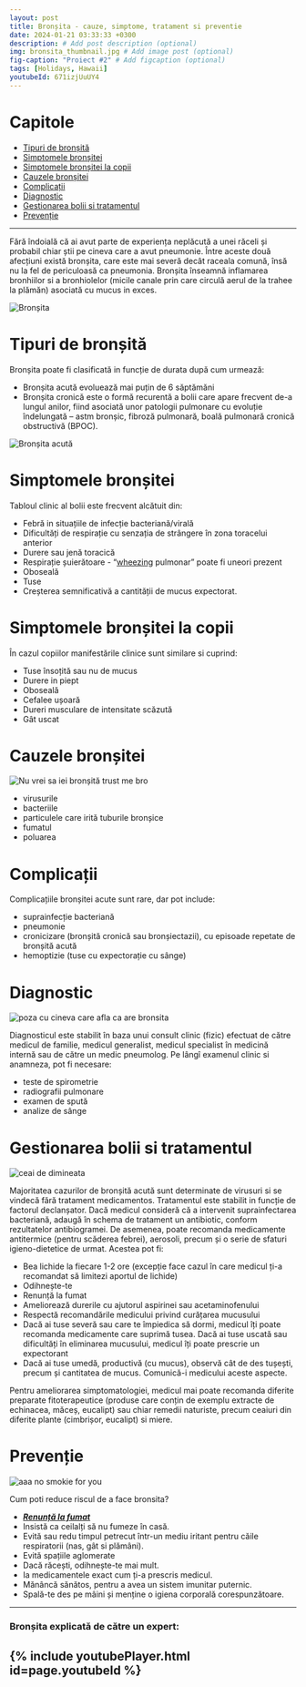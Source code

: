 ```yaml
---
layout: post
title: Bronșita - cauze, simptome, tratament si preventie
date: 2024-01-21 03:33:33 +0300
description: # Add post description (optional)
img: bronsita_thumbnail.jpg # Add image post (optional)
fig-caption: "Proiect #2" # Add figcaption (optional)
tags: [Holidays, Hawaii]
youtubeId: 671izjUuUY4
---
```


# **Capitole**
* <A href="#tipuri-de-bronșită">Tipuri de bronșită</A>
* <A href="#simptomele-bronșitei">Simptomele bronșitei</A>
* <A href="#simptomele-bronșitei-la-copii">Simptomele bronșitei la copii</A>
* <A href="#cauzele-bronșitei">Cauzele bronșitei</A>
* <A href="#complicații">Complicații</A>
* <A href="#diagnostic">Diagnostic</A>
* <A href="#gestionarea-bolii-si-tratamentul">Gestionarea bolii si tratamentul</A>
* <A href="#prevenție">Prevenție</A>

---

Fără îndoială că ai avut parte de experiența neplăcută a unei răceli și probabil chiar știi pe cineva care a avut pneumonie. Între aceste două afecțiuni există bronșita, care este mai severă decât raceala comună, însă nu la fel de periculoasă ca pneumonia. Bronșita înseamnă inflamarea bronhiilor si a bronhiolelor (micile canale prin care circulă aerul de la trahee la plămăn) asociată cu mucus in exces.

![Bronșita]({{site.baseurl}}/assets/img/bronsita3.jpg)

# **Tipuri de bronșită**
Bronșita poate fi clasificată in funcție de durata după cum urmează:

* Bronșita acută evoluează mai puțin de 6 săptămăni
* Bronșita cronică este o formă recurentă a bolii care apare frecvent de-a lungul anilor, fiind asociată unor patologii pulmonare cu evoluție îndelungată – astm bronșic, fibroză pulmonară, boală pulmonară cronică obstructivă (BPOC).

![Bronșita acută]({{site.baseurl}}/assets/img/bronsita2.jpg)

# **Simptomele bronșitei**
Tabloul clinic al bolii este frecvent alcătuit din:

* Febră in situațiile de infecție bacteriană/virală
* Dificultăți de respirație cu senzația de strângere în zona toracelui anterior
* Durere sau jenă toracică
* Respirație șuierătoare - “<A href="https://www.youtube.com/watch?v=vHwKTOzLTDY&ab_channel=Bubbsterr">wheezing</A> pulmonar” poate fi uneori prezent
* Oboseală
* Tuse
* Creșterea semnificativă a cantității de mucus expectorat.

# **Simptomele bronșitei la copii**
În cazul copiilor manifestările clinice sunt similare si cuprind:

* Tuse însoțită sau nu de mucus
* Durere in piept
* Oboseală
* Cefalee ușoară
* Dureri musculare de intensitate scăzută
* Gât uscat

# **Cauzele bronșitei**
![Nu vrei sa iei bronșită trust me bro]({{site.baseurl}}/assets/img/bronsita_no_no_2.jpg)
* virusurile
* bacteriile
* particulele care irită tuburile bronșice
* fumatul
* poluarea

# **Complicații**
Complicațiile bronșitei acute sunt rare, dar pot include:

* suprainfecție bacteriană
* pneumonie
* cronicizare (bronșită cronică sau bronșiectazii), cu episoade repetate de bronșită acută
* hemoptizie (tuse cu expectorație cu sânge)

# **Diagnostic**

![poza cu cineva care afla ca are bronsita]({{site.baseurl}}/assets/img/diagnostic.png)

Diagnosticul este stabilit în baza unui consult clinic (fizic) efectuat de către medicul de familie, medicul generalist, medicul specialist în medicină internă sau de către un medic pneumolog. Pe lângî examenul clinic si anamneza, pot fi necesare:

* teste de spirometrie
* radiografii pulmonare
* examen de spută
* analize de sânge

# **Gestionarea bolii si tratamentul**

![ceai de dimineata]({{site.baseurl}}/assets/img/poza_cu_niste_ceai_aia_zic.webp)

Majoritatea cazurilor de bronșită acută sunt determinate de virusuri si se vindecă fără tratament medicamentos. Tratamentul este stabilit in funcție de factorul declanșator. Dacă medicul consideră că a intervenit suprainfectarea bacteriană, adaugă în schema de tratament un antibiotic, conform rezultatelor antibiogramei. De asemenea, poate recomanda medicamente antitermice (pentru scăderea febrei), aerosoli, precum și o serie de sfaturi igieno-dietetice de urmat. Acestea pot fi:

* Bea lichide la fiecare 1-2 ore (excepție face cazul în care medicul ți-a recomandat să limitezi aportul de lichide)
* Odihnește-te
* Renunță la fumat
* Ameliorează durerile cu ajutorul aspirinei sau acetaminofenului
* Respectă recomandările medicului privind curățarea mucusului
* Dacă ai tuse severă sau care te împiedica să dormi, medicul îți poate recomanda medicamente care suprimă tusea. Dacă ai tuse uscată sau dificultăți în eliminarea mucusului, medicul îți poate prescrie un expectorant
* Dacă ai tuse umedă, productivă (cu mucus), observă cât de des tușești, precum și cantitatea de mucus. Comunică-i medicului aceste aspecte.

Pentru ameliorarea simptomatologiei, medicul mai poate recomanda diferite preparate fitoterapeutice (produse care conțin de exemplu extracte de echinacea, măceș, eucalipt) sau chiar remedii naturiste, precum ceaiuri din diferite plante (cimbrișor, eucalipt) si miere.

# Prevenție

![aaa no smokie for you]({{site.baseurl}}/assets/img/man_quitting_smoking.jpg)

Cum poti reduce riscul de a face bronsita?

* **_<u>Renunță la fumat</u>_**
* Insistă ca ceilalți să nu fumeze în casă.
* Evită sau redu timpul petrecut într-un mediu iritant pentru căile respiratorii (nas, gât si plămâni).
* Evită spațiile aglomerate
* Dacă răcești, odihnește-te mai mult.
* Ia medicamentele exact cum ți-a prescris medicul.
* Mănâncă sănătos, pentru a avea un sistem imunitar puternic.
* Spală-te des pe mâini și menține o igiena corporală corespunzătoare.

---
### Bronșita explicată de către un expert:
{% include youtubePlayer.html id=page.youtubeId %}
---
